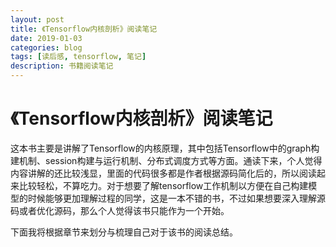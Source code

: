 ```yaml
---
layout: post
title: 《Tensorflow内核剖析》阅读笔记
date: 2019-01-03
categories: blog
tags: [读后感, tensorflow, 笔记]
description: 书籍阅读笔记
---
```


# 《Tensorflow内核剖析》阅读笔记

这本书主要是讲解了Tensorflow的内核原理，其中包括Tensorflow中的graph构建机制、session构建与运行机制、分布式调度方式等方面。通读下来，个人觉得内容讲解的还比较浅显，里面的代码很多都是作者根据源码简化后的，所以阅读起来比较轻松，不算吃力。对于想要了解tensorflow工作机制以方便在自己构建模型的时候能够更加理解过程的同学，这是一本不错的书，不过如果想要深入理解源码或者优化源码，那么个人觉得该书只能作为一个开始。

下面我将根据章节来划分与梳理自己对于该书的阅读总结。

